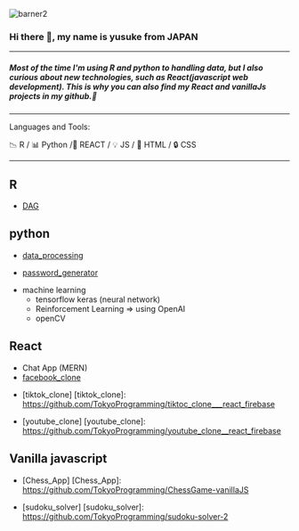 ![barner2](https://user-images.githubusercontent.com/66249668/114359667-2d81de80-9baf-11eb-86a6-1589f6d65334.jpg)

### Hi there 👋, my name is yusuke from JAPAN

---

##### Most of the time I'm using R and python to handling data, but I also curious about new technologies, such as React(javascript web development). This is why you can also find my React and vanillaJs projects in my github.👋

---

Languages and Tools:

:chart_with_downwards_trend: R / :bar_chart: Python /:hammer: REACT / :bulb: JS / :key: HTML / :lock: CSS 


---
## R
 - [DAG]
 
 [DAG]: https://github.com/TokyoProgramming/path_analysis_hill_climbing
 


## python 
 - [data_processing]
 
 [data_processing]: https://github.com/TokyoProgramming/data_processing
 
 - [password_generator]
 
 [password_generator]: https://github.com/TokyoProgramming/password_generator

 - machine learning
    - tensorflow keras (neural network)
    - Reinforcement Learning => using OpenAI
    - openCV
    
 ## React
 
 - Chat App (MERN) 
 - [facebook_clone]
 
 [facebook_clone]: https://github.com/TokyoProgramming/facebook__clone 
 
 - [tiktok_clone]
 [tiktok_clone]: https://github.com/TokyoProgramming/tiktoc_clone___react_firebase
 
 - [youtube_clone]
 [youtube_clone]: https://github.com/TokyoProgramming/youtube_clone__react_firebase
 

## Vanilla javascript 

- [Chess_App] 
[Chess_App]: https://github.com/TokyoProgramming/ChessGame-vanillaJS

- [sudoku_solver] 
[sudoku_solver]: https://github.com/TokyoProgramming/sudoku-solver-2


